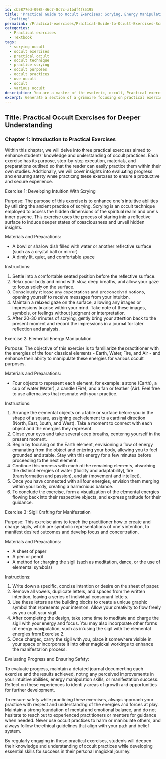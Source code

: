 ```yaml
---
id: cb5877ed-0982-46c7-8c7c-a1bdf4f85195
title: 'Practical Guide to Occult Exercises: Scrying, Energy Manipulation, and Sigil
  Crafting'
permalink: /Practical-exercises/Practical-Guide-to-Occult-Exercises-Scrying-Energy-Manipulation-and-Sigil-Crafting/
categories:
  - Practical exercises
  - Textbook
tags:
  - scrying occult
  - occult exercises
  - practical occult
  - occult technique
  - practice scrying
  - occult purposes
  - occult practices
  - use occult
  - occult
  - various occult
description: You are a master of the esoteric, occult, Practical exercises and education, you have written many textbooks on the subject in ways that provide students with rich and deep understanding of the subject. You are being asked to write textbook-like sections on a topic and you do it with full context, explainability, and reliability in accuracy to the true facts of the topic at hand, in a textbook style that a student would easily be able to learn from, in a rich, engaging, and contextual way. Always include relevant context (such as formulas and history), related concepts, and in a way that someone can gain deep insights from.
excerpt: Generate a section of a grimoire focusing on practical exercises for students seeking to deepen their knowledge and understanding of occult practices. Specifically, provide a well-structured lesson plan with detailed descriptions of three exercises, including their purposes, step-by-step instructions for execution and any required materials or preparations. Additionally, offer insights on how to evaluate progress and ensure safety while practicing these exercises.
---
```


## Title: Practical Occult Exercises for Deeper Understanding

### Chapter 1: Introduction to Practical Exercises

Within this chapter, we will delve into three practical exercises aimed to enhance students' knowledge and understanding of occult practices. Each exercise has its purpose, step-by-step execution, materials, and preparations outlined so that the reader can easily practice them within their own studies. Additionally, we will cover insights into evaluating progress and ensuring safety while practicing these exercises to ensure a productive and secure experience.

Exercise 1: Developing Intuition With Scrying

Purpose:
The purpose of this exercise is to enhance one's intuitive abilities by utilizing the ancient practice of scrying. Scrying is an occult technique employed to access the hidden dimensions of the spiritual realm and one's inner psyche. This exercise uses the process of staring into a reflective surface to induce deeper states of consciousness and unveil hidden insights.

Materials and Preparations:
- A bowl or shallow dish filled with water or another reflective surface (such as a crystal ball or mirror)
- A dimly lit, quiet, and comfortable space

Instructions:
1. Settle into a comfortable seated position before the reflective surface.
2. Relax your body and mind with slow, deep breaths, and allow your gaze to focus solely on the surface.
3. Consciously release any expectations and preconceived notions, opening yourself to receive messages from your intuition.
4. Maintain a relaxed gaze on the surface, allowing any images or impressions to arise within your mind. Take note of these images, symbols, or feelings without judgment or interpretation.
5. After 20-30 minutes of scrying, gently bring your attention back to the present moment and record the impressions in a journal for later reflection and analysis.

Exercise 2: Elemental Energy Manipulation

Purpose:
The objective of this exercise is to familiarize the practitioner with the energies of the four classical elements - Earth, Water, Fire, and Air - and enhance their ability to manipulate these energies for various occult purposes.

Materials and Preparations:
- Four objects to represent each element, for example: a stone (Earth), a cup of water (Water), a candle (Fire), and a fan or feather (Air). Feel free to use alternatives that resonate with your practice.

Instructions:
1. Arrange the elemental objects on a table or surface before you in the shape of a square, assigning each element to a cardinal direction (North, East, South, and West). Take a moment to connect with each object and the energies they represent.
2. Close your eyes and take several deep breaths, centering yourself in the present moment.
3. Begin by focusing on the Earth element, envisioning a flow of energy emanating from the object and entering your body, allowing you to feel grounded and stable. Stay with this energy for a few minutes before proceeding to the next element.
4. Continue this process with each of the remaining elements, absorbing the distinct energies of water (fluidity and adaptability), fire (transformation and passion), and air (movement and intellect).
5. Once you have connected with all four energies, envision them merging within your body, creating a harmonious balance.
6. To conclude the exercise, form a visualization of the elemental energies flowing back into their respective objects, and express gratitude for their guidance.

Exercise 3: Sigil Crafting for Manifestation

Purpose:
This exercise aims to teach the practitioner how to create and charge sigils, which are symbolic representations of one's intention, to manifest desired outcomes and develop focus and concentration.

Materials and Preparations:
- A sheet of paper
- A pen or pencil
- A method for charging the sigil (such as meditation, dance, or the use of elemental symbols)

Instructions:
1. Write down a specific, concise intention or desire on the sheet of paper.
2. Remove all vowels, duplicate letters, and spaces from the written intention, leaving a series of individual consonant letters.
3. Use these letters as the building blocks to create a unique graphic symbol that represents your intention. Allow your creativity to flow freely as you craft your sigil.
4. After completing the design, take some time to meditate and charge the sigil with your energy and focus. You may also incorporate other forms of energy manipulation, such as infusing the sigil with the elemental energies from Exercise 2.
5. Once charged, carry the sigil with you, place it somewhere visible in your space or incorporate it into other magickal workings to enhance the manifestation process.

Evaluating Progress and Ensuring Safety:

To evaluate progress, maintain a detailed journal documenting each exercise and the results achieved, noting any perceived improvements in your intuitive abilities, energy manipulation skills, or manifestation success. Reflect on these experiences to identify areas of growth and opportunities for further development.

To ensure safety while practicing these exercises, always approach your practice with respect and understanding of the energies and forces at play. Maintain a strong foundation of mental and emotional balance, and do not hesitate to reach out to experienced practitioners or mentors for guidance when needed. Never use occult practices to harm or manipulate others, and always follow the ethical guidelines that align with your path and belief system.

By regularly engaging in these practical exercises, students will deepen their knowledge and understanding of occult practices while developing essential skills for success in their personal magickal journey.
